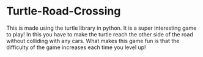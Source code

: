 # Turtle-Road-Crossing
This is made using the turtle library in python. It is a super interesting game to play! In this you have to make the turtle reach the other side of the road without colliding with any cars. What makes this game fun is that the difficulty of the game increases each time you level up!
